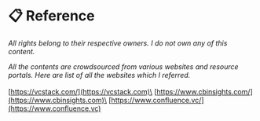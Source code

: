 # 📋 Reference

_All rights belong to their respective owners. I do not own any of this content._

_All the contents are crowdsourced from various websites and resource portals. Here are list of all the websites which I referred._\
\
[https://vcstack.com/](https://vcstack.com)\
[https://www.cbinsights.com/](https://www.cbinsights.com)\
[https://www.confluence.vc/](https://www.confluence.vc)

